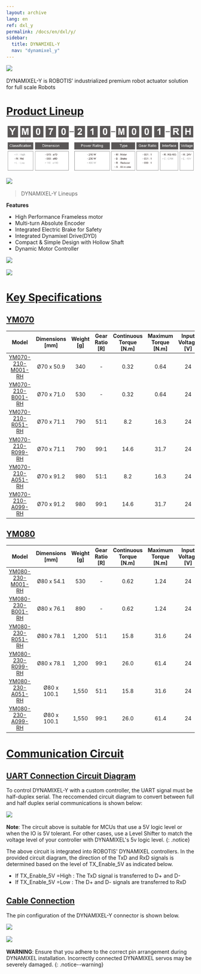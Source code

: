 ```yaml
---
layout: archive
lang: en
ref: dxl_y
permalink: /docs/en/dxl/y/
sidebar:
  title: DYNAMIXEL-Y
  nav: "dynamixel_y"
---
```


![](/assets/images/dxl/y/y_series_product.png)

DYNAMIXEL-Y is ROBOTIS’ industrialized premium robot actuator solution for full scale Robots

# [Product Lineup](#product-lineup)

![](/assets/images/dxl/y/model_numbering_en.png)

![](/assets/images/dxl/y/y_productline.png)

> DYNAMIXEL-Y Lineups

**Features**
- High Performance Frameless motor
- Multi-turn Absolute Encoder
- Integrated Electric Brake for Safety
- Integrated Dynamixel Drive(DYD)
- Compact & Simple Design with Hollow Shaft
- Dynamic Motor Controller

![](/assets/images/dxl/y/y_type.png)

![](/assets/images/dxl/y/y_exploded_view.png)

# [Key Specifications](#key-Specifications)

## [YM070](#ym070)

|        Model        | Dimensions [mm] | Weight [g] | Gear Ratio [R] | Continuous Torque [N.m] | Maximum Torque [N.m] | Input Voltage [V] | Resolution [pulse/rev] |         Type          |
| :-----------------: | :-------------: | :--------: | :------------: | :---------------------: | :------------------: | :---------------: | :--------------------: | :-------------------: |
| [YM070-210-M001-RH] |   Ø70 x 50.9    |    340     |       -        |          0.32           |         0.64         |        24         |        524,288         |         Motor         |
| [YM070-210-B001-RH] |   Ø70 x 71.0    |    530     |       -        |          0.32           |         0.64         |        24         |        524,288         |     Motor, Brake      |
| [YM070-210-R051-RH] |   Ø70 x 71.1    |    790     |      51:1      |           8.2           |         16.3         |        24         |       26,738,688       |    Motor, Reducer     |
| [YM070-210-R099-RH] |   Ø70 x 71.1    |    790     |      99:1      |          14.6           |         31.7         |        24         |       51,904,512       |    Motor, Reducer     |
| [YM070-210-A051-RH] |   Ø70 x 91.2    |    980     |      51:1      |           8.2           |         16.3         |        24         |       26,738,688       | Motor, Reducer, Brake |
| [YM070-210-A099-RH] |   Ø70 x 91.2    |    980     |      99:1      |          14.6           |         31.7         |        24         |       51,904,512       | Motor, Reducer, Brake |

## [YM080](#ym080)

|        Model        | Dimensions [mm] | Weight [g] | Gear Ratio [R] | Continuous Torque [N.m] | Maximum Torque [N.m] | Input Voltage [V] | Resolution [pulse/rev] |         Type          |
| :-----------------: | :-------------: | :--------: | :------------: | :---------------------: | :------------------: | :---------------: | :--------------------: | :-------------------: |
| [YM080-230-M001-RH] |   Ø80 x 54.1    |    530     |       -        |          0.62           |         1.24         |        24         |        524,288         |         Motor         |
| [YM080-230-B001-RH] |   Ø80 x 76.1    |    890     |       -        |          0.62           |         1.24         |        24         |        524,288         |     Motor, Brake      |
| [YM080-230-R051-RH] |   Ø80 x 78.1    |   1,200    |      51:1      |          15.8           |         31.6         |        24         |       26,738,688       |    Motor, Reducer     |
| [YM080-230-R099-RH] |   Ø80 x 78.1    |   1,200    |      99:1      |          26.0           |         61.4         |        24         |       51,904,512       |    Motor, Reducer     |
| [YM080-230-A051-RH] |   Ø80 x 100.1   |   1,550    |      51:1      |          15.8           |         31.6         |        24         |       26,738,688       | Motor, Reducer, Brake |
| [YM080-230-A099-RH] |   Ø80 x 100.1   |   1,550    |      99:1      |          26.0           |         61.4         |        24         |       51,904,512       | Motor, Reducer, Brake |

# [Communication Circuit](#communication-circuit)

## [UART Connection Circuit Diagram](#uart-connection-circuit-diagram)

To control DYNAMIXEL-Y with a custom controller, the UART signal must be half-duplex serial. The reccomended circuit diagram to convert between full and half duplex serial communications is shown below:

![](/assets/images/dxl/y/uart_connection.PNG)

**Note**: The circuit above is suitable for MCUs that use a 5V logic level or when the IO is 5V tolerant. For other cases, use a Level Shifter to match the voltage level of your controller with DYNAMIXEL's 5v logic level. 
{: .notice}

The above circuit is integrated into ROBOTIS' DYNAMIXEL controllers. In the provided circuit diagram, the direction of the TxD and RxD signals is determined based on the level of TX_Enable_5V as indicated below.
- If TX_Enable_5V =High : The TxD signal is transferred to D+ and D-
- If TX_Enable_5V =Low : The D+ and D- signals are transferred to RxD

## [Cable Connection](#cable-connection)
The pin configuration of the DYNAMIXEL-Y connector is shown below.

![](/assets/images/dxl/y/70_connect_cable_1.png) 

![](/assets/images/dxl/y/70_connect_cable_2.png)

**WARNING**: Ensure that you adhere to the correct pin arrangement during DYNAMIXEL installation. Incorrectly connected DYNAMIXEL servos may be severely damaged.
{: .notice--warning}

[YM070-210-M001-RH]: /docs/en/dxl/y/ym070-210-m001-rh/
[YM070-210-B001-RH]: /docs/en/dxl/y/ym070-210-b001-rh/
[YM070-210-R051-RH]: /docs/en/dxl/y/ym070-210-r051-rh/
[YM070-210-R099-RH]: /docs/en/dxl/y/ym070-210-r099-rh/
[YM070-210-A051-RH]: /docs/en/dxl/y/ym070-210-a051-rh/
[YM070-210-A099-RH]: /docs/en/dxl/y/ym070-210-a099-rh/
[YM080-230-M001-RH]: /docs/en/dxl/y/ym080-230-m001-rh/
[YM080-230-B001-RH]: /docs/en/dxl/y/ym080-230-b001-rh/
[YM080-230-R051-RH]: /docs/en/dxl/y/ym080-230-r051-rh/
[YM080-230-R099-RH]: /docs/en/dxl/y/ym080-230-r099-rh/
[YM080-230-A051-RH]: /docs/en/dxl/y/ym080-230-a051-rh/
[YM080-230-A099-RH]: /docs/en/dxl/y/ym080-230-a099-rh/